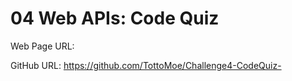# 04 Web APIs: Code Quiz

Web Page URL:


GitHub URL:
https://github.com/TottoMoe/Challenge4-CodeQuiz-